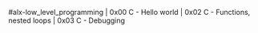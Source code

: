 #alx-low_level_programming
| 0x00 C - Hello world
| 0x02 C - Functions, nested loops
| 0x03 C - Debugging
